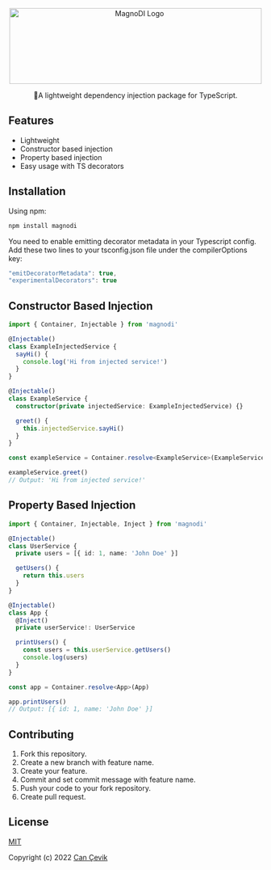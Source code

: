 <p align="center">
<img src="https://i.imgur.com/aUFQrKY.jpg" alt="MagnoDI Logo" width="500" height="150"/>
</p>

<p align="center">💉A lightweight dependency injection package for TypeScript.</p>

## Features

- Lightweight
- Constructor based injection
- Property based injection
- Easy usage with TS decorators

## Installation

Using npm:

```js
npm install magnodi
```

You need to enable emitting decorator metadata in your Typescript config. Add these two lines to your tsconfig.json file under the compilerOptions key:

```js
"emitDecoratorMetadata": true,
"experimentalDecorators": true
```

## Constructor Based Injection

```ts
import { Container, Injectable } from 'magnodi'

@Injectable()
class ExampleInjectedService {
  sayHi() {
    console.log('Hi from injected service!')
  }
}

@Injectable()
class ExampleService {
  constructor(private injectedService: ExampleInjectedService) {}

  greet() {
    this.injectedService.sayHi()
  }
}

const exampleService = Container.resolve<ExampleService>(ExampleService)

exampleService.greet()
// Output: 'Hi from injected service!'
```

## Property Based Injection

```ts
import { Container, Injectable, Inject } from 'magnodi'

@Injectable()
class UserService {
  private users = [{ id: 1, name: 'John Doe' }]

  getUsers() {
    return this.users
  }
}

@Injectable()
class App {
  @Inject()
  private userService!: UserService

  printUsers() {
    const users = this.userService.getUsers()
    console.log(users)
  }
}

const app = Container.resolve<App>(App)

app.printUsers()
// Output: [{ id: 1, name: 'John Doe' }]
```

## Contributing

1. Fork this repository.
2. Create a new branch with feature name.
3. Create your feature.
4. Commit and set commit message with feature name.
5. Push your code to your fork repository.
6. Create pull request.

## License

[MIT](https://github.com/canccevik/magno-di/blob/master/LICENSE)

Copyright (c) 2022 [Can Çevik](https://github.com/canccevik)
